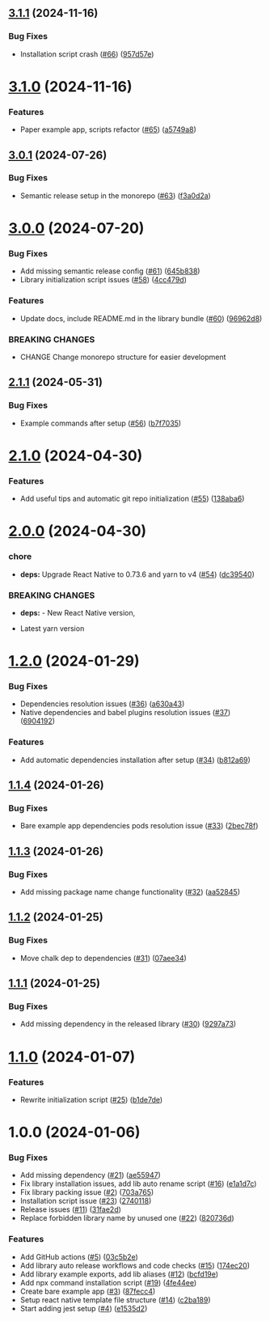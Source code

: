 ## [3.1.1](https://github.com/MatiPl01/react-native-library-template/compare/v3.1.0...v3.1.1) (2024-11-16)


### Bug Fixes

* Installation script crash ([#66](https://github.com/MatiPl01/react-native-library-template/issues/66)) ([957d57e](https://github.com/MatiPl01/react-native-library-template/commit/957d57e44bcc57b2b0449587320786f7eee6d09c))

# [3.1.0](https://github.com/MatiPl01/react-native-library-template/compare/v3.0.1...v3.1.0) (2024-11-16)


### Features

* Paper example app, scripts refactor ([#65](https://github.com/MatiPl01/react-native-library-template/issues/65)) ([a5749a8](https://github.com/MatiPl01/react-native-library-template/commit/a5749a8412aeb4b46b6d7eb220bce1f09757f904))

## [3.0.1](https://github.com/MatiPl01/react-native-library-template/compare/v3.0.0...v3.0.1) (2024-07-26)


### Bug Fixes

* Semantic release setup in the monorepo  ([#63](https://github.com/MatiPl01/react-native-library-template/issues/63)) ([f3a0d2a](https://github.com/MatiPl01/react-native-library-template/commit/f3a0d2ab70b0b424db8bfafb5309c0ea73107abb))

# [3.0.0](https://github.com/MatiPl01/react-native-library-template/compare/v2.1.1...v3.0.0) (2024-07-20)


### Bug Fixes

* Add missing semantic release config ([#61](https://github.com/MatiPl01/react-native-library-template/issues/61)) ([645b838](https://github.com/MatiPl01/react-native-library-template/commit/645b838b257e3b1944d547a5b91eadb81c96622b))
* Library initialization script issues ([#58](https://github.com/MatiPl01/react-native-library-template/issues/58)) ([4cc479d](https://github.com/MatiPl01/react-native-library-template/commit/4cc479dc1cbad72d36a2c67cfd577ba1fb131d68))


### Features

* Update docs, include README.md in the library bundle ([#60](https://github.com/MatiPl01/react-native-library-template/issues/60)) ([96962d8](https://github.com/MatiPl01/react-native-library-template/commit/96962d88a7149c3ee002c9a5555207cd9fb2abe7))


### BREAKING CHANGES

* CHANGE
Change monorepo structure for easier development

## [2.1.1](https://github.com/MatiPl01/react-native-library-template/compare/v2.1.0...v2.1.1) (2024-05-31)


### Bug Fixes

* Example commands after setup ([#56](https://github.com/MatiPl01/react-native-library-template/issues/56)) ([b7f7035](https://github.com/MatiPl01/react-native-library-template/commit/b7f70358991dcb1eb81d4dc4f3c0592964c4cb86))

# [2.1.0](https://github.com/MatiPl01/react-native-library-template/compare/v2.0.0...v2.1.0) (2024-04-30)


### Features

* Add useful tips and automatic git repo initialization ([#55](https://github.com/MatiPl01/react-native-library-template/issues/55)) ([138aba6](https://github.com/MatiPl01/react-native-library-template/commit/138aba65370a4eaf4ff624c65e8717ed7f6bb87b))

# [2.0.0](https://github.com/MatiPl01/react-native-library-template/compare/v1.2.0...v2.0.0) (2024-04-30)


### chore

* **deps:** Upgrade React Native to 0.73.6 and yarn to v4 ([#54](https://github.com/MatiPl01/react-native-library-template/issues/54)) ([dc39540](https://github.com/MatiPl01/react-native-library-template/commit/dc39540dd035c1bab1c3c1556436844db3f097f3))


### BREAKING CHANGES

* **deps:** - New React Native version,
- Latest yarn version

# [1.2.0](https://github.com/MatiPl01/react-native-library-template/compare/v1.1.4...v1.2.0) (2024-01-29)


### Bug Fixes

* Dependencies resolution issues ([#36](https://github.com/MatiPl01/react-native-library-template/issues/36)) ([a630a43](https://github.com/MatiPl01/react-native-library-template/commit/a630a434662a9953138dbdb32b83a147bc72ed44))
* Native dependencies and babel plugins resolution issues ([#37](https://github.com/MatiPl01/react-native-library-template/issues/37)) ([6904192](https://github.com/MatiPl01/react-native-library-template/commit/6904192a369baf30c0442b6d978f7c66b3b0e4a2))


### Features

* Add automatic dependencies installation after setup ([#34](https://github.com/MatiPl01/react-native-library-template/issues/34)) ([b812a69](https://github.com/MatiPl01/react-native-library-template/commit/b812a692ec5f94249fa0ce8de8b06949d79ce748))

## [1.1.4](https://github.com/MatiPl01/react-native-library-template/compare/v1.1.3...v1.1.4) (2024-01-26)


### Bug Fixes

* Bare example app dependencies pods resolution issue ([#33](https://github.com/MatiPl01/react-native-library-template/issues/33)) ([2bec78f](https://github.com/MatiPl01/react-native-library-template/commit/2bec78f2819f5c103a7c22c0eda3188a1319eddd))

## [1.1.3](https://github.com/MatiPl01/react-native-library-template/compare/v1.1.2...v1.1.3) (2024-01-26)


### Bug Fixes

* Add missing package name change functionality ([#32](https://github.com/MatiPl01/react-native-library-template/issues/32)) ([aa52845](https://github.com/MatiPl01/react-native-library-template/commit/aa5284561d9e20b90083251d545b5f9a2cf80559))

## [1.1.2](https://github.com/MatiPl01/react-native-library-template/compare/v1.1.1...v1.1.2) (2024-01-25)


### Bug Fixes

* Move chalk dep to dependencies ([#31](https://github.com/MatiPl01/react-native-library-template/issues/31)) ([07aee34](https://github.com/MatiPl01/react-native-library-template/commit/07aee34fd6a3a2b71ff1015b0831edc8f0ab6d02))

## [1.1.1](https://github.com/MatiPl01/react-native-library-template/compare/v1.1.0...v1.1.1) (2024-01-25)


### Bug Fixes

* Add missing dependency in the released library ([#30](https://github.com/MatiPl01/react-native-library-template/issues/30)) ([9297a73](https://github.com/MatiPl01/react-native-library-template/commit/9297a73b6275b75965f84886c2d35da17994336f))

# [1.1.0](https://github.com/MatiPl01/react-native-library-template/compare/v1.0.0...v1.1.0) (2024-01-07)


### Features

* Rewrite initialization script ([#25](https://github.com/MatiPl01/react-native-library-template/issues/25)) ([b1de7de](https://github.com/MatiPl01/react-native-library-template/commit/b1de7dead4c462d69d618990d0ad9faf14e04516))

# 1.0.0 (2024-01-06)


### Bug Fixes

* Add missing dependency ([#21](https://github.com/MatiPl01/react-native-library-template/issues/21)) ([ae55947](https://github.com/MatiPl01/react-native-library-template/commit/ae55947a7b85c1f5b9cb6fe4567722a2e57c1b09))
* Fix library installation issues, add lib auto rename script ([#16](https://github.com/MatiPl01/react-native-library-template/issues/16)) ([e1a1d7c](https://github.com/MatiPl01/react-native-library-template/commit/e1a1d7ceb1c26563c89918e58d2b30b911389c17))
* Fix library packing issue ([#2](https://github.com/MatiPl01/react-native-library-template/issues/2)) ([703a765](https://github.com/MatiPl01/react-native-library-template/commit/703a7656d8171e570c0ac46381fd1e4aed2eff03))
* Installation script issue ([#23](https://github.com/MatiPl01/react-native-library-template/issues/23)) ([2740118](https://github.com/MatiPl01/react-native-library-template/commit/2740118733ae9f2d739a42e4e416e6bc402570d1))
* Release issues ([#11](https://github.com/MatiPl01/react-native-library-template/issues/11)) ([31fae2d](https://github.com/MatiPl01/react-native-library-template/commit/31fae2d1108f4b74c7760e4d1632227e3110b758))
* Replace forbidden library name by unused one ([#22](https://github.com/MatiPl01/react-native-library-template/issues/22)) ([820736d](https://github.com/MatiPl01/react-native-library-template/commit/820736dc96064b700fbfc81bf47638ae13f92805))


### Features

* Add GitHub actions ([#5](https://github.com/MatiPl01/react-native-library-template/issues/5)) ([03c5b2e](https://github.com/MatiPl01/react-native-library-template/commit/03c5b2ec8e63c7760e4830e937cdfd5579740dce))
* Add library auto release workflows and code checks ([#15](https://github.com/MatiPl01/react-native-library-template/issues/15)) ([174ec20](https://github.com/MatiPl01/react-native-library-template/commit/174ec2051ee30cd8b90318e0cfaef5da25aedbb5))
* Add library example exports, add lib aliases ([#12](https://github.com/MatiPl01/react-native-library-template/issues/12)) ([bcfd19e](https://github.com/MatiPl01/react-native-library-template/commit/bcfd19e28caf60d247e8adf01a1a2eb7eb897998))
* Add npx command installation script ([#19](https://github.com/MatiPl01/react-native-library-template/issues/19)) ([4fe44ee](https://github.com/MatiPl01/react-native-library-template/commit/4fe44ee8db26f8317a1df67abbd825b55fdfd6a5))
* Create bare example app ([#3](https://github.com/MatiPl01/react-native-library-template/issues/3)) ([87fecc4](https://github.com/MatiPl01/react-native-library-template/commit/87fecc41aeccaaf6894ebbcc64f4608ff11b91dc))
* Setup react native template file structure ([#14](https://github.com/MatiPl01/react-native-library-template/issues/14)) ([c2ba189](https://github.com/MatiPl01/react-native-library-template/commit/c2ba189fbfe3ba0c1101f66002390e2cd8ddb793))
* Start adding jest setup ([#4](https://github.com/MatiPl01/react-native-library-template/issues/4)) ([e1535d2](https://github.com/MatiPl01/react-native-library-template/commit/e1535d20839b7368ed0bd7dea2a5ee18a62e12d4))
